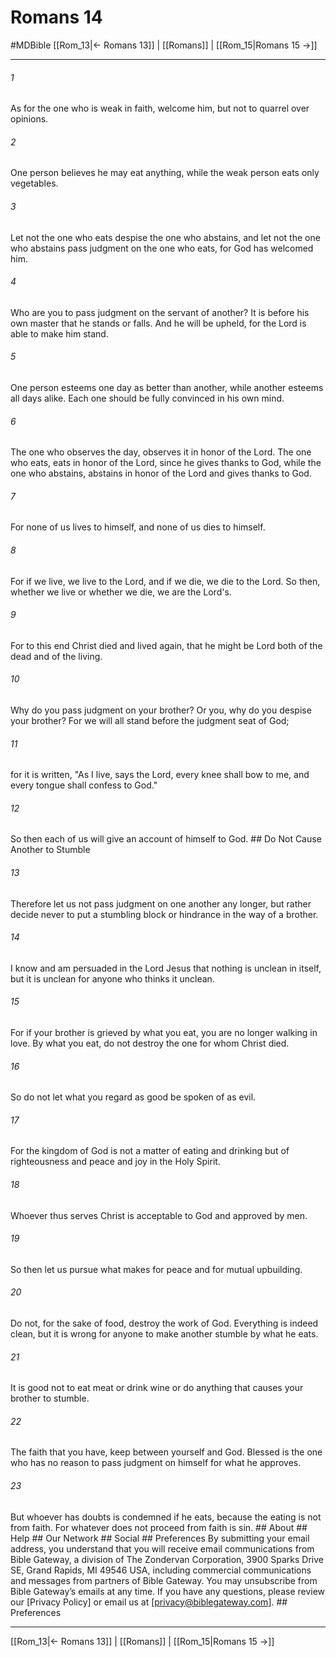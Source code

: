 # Romans 14
#MDBible
[[Rom_13|← Romans 13]] | [[Romans]] | [[Rom_15|Romans 15 →]]

***






###### 1 


As for the one who is weak in faith, welcome him, but not to quarrel over opinions. 





###### 2 


One person believes he may eat anything, while the weak person eats only vegetables. 





###### 3 


Let not the one who eats despise the one who abstains, and let not the one who abstains pass judgment on the one who eats, for God has welcomed him. 





###### 4 


Who are you to pass judgment on the servant of another? It is before his own master that he stands or falls. And he will be upheld, for the Lord is able to make him stand. 





###### 5 


One person esteems one day as better than another, while another esteems all days alike. Each one should be fully convinced in his own mind. 





###### 6 


The one who observes the day, observes it in honor of the Lord. The one who eats, eats in honor of the Lord, since he gives thanks to God, while the one who abstains, abstains in honor of the Lord and gives thanks to God. 





###### 7 


For none of us lives to himself, and none of us dies to himself. 





###### 8 


For if we live, we live to the Lord, and if we die, we die to the Lord. So then, whether we live or whether we die, we are the Lord's. 





###### 9 


For to this end Christ died and lived again, that he might be Lord both of the dead and of the living. 





###### 10 


Why do you pass judgment on your brother? Or you, why do you despise your brother? For we will all stand before the judgment seat of God; 





###### 11 


for it is written, "As I live, says the Lord, every knee shall bow to me, and every tongue shall confess to God." 





###### 12 


So then each of us will give an account of himself to God. ## Do Not Cause Another to Stumble 





###### 13 


Therefore let us not pass judgment on one another any longer, but rather decide never to put a stumbling block or hindrance in the way of a brother. 





###### 14 


I know and am persuaded in the Lord Jesus that nothing is unclean in itself, but it is unclean for anyone who thinks it unclean. 





###### 15 


For if your brother is grieved by what you eat, you are no longer walking in love. By what you eat, do not destroy the one for whom Christ died. 





###### 16 


So do not let what you regard as good be spoken of as evil. 





###### 17 


For the kingdom of God is not a matter of eating and drinking but of righteousness and peace and joy in the Holy Spirit. 





###### 18 


Whoever thus serves Christ is acceptable to God and approved by men. 





###### 19 


So then let us pursue what makes for peace and for mutual upbuilding. 





###### 20 


Do not, for the sake of food, destroy the work of God. Everything is indeed clean, but it is wrong for anyone to make another stumble by what he eats. 





###### 21 


It is good not to eat meat or drink wine or do anything that causes your brother to stumble. 





###### 22 


The faith that you have, keep between yourself and God. Blessed is the one who has no reason to pass judgment on himself for what he approves. 





###### 23 


But whoever has doubts is condemned if he eats, because the eating is not from faith. For whatever does not proceed from faith is sin. ## About ## Help ## Our Network ## Social ## Preferences By submitting your email address, you understand that you will receive email communications from Bible Gateway, a division of The Zondervan Corporation, 3900 Sparks Drive SE, Grand Rapids, MI 49546 USA, including commercial communications and messages from partners of Bible Gateway. You may unsubscribe from Bible Gateway&rsquo;s emails at any time. If you have any questions, please review our [Privacy Policy] or email us at [privacy@biblegateway.com]. ## Preferences

***

[[Rom_13|← Romans 13]] | [[Romans]] | [[Rom_15|Romans 15 →]]
